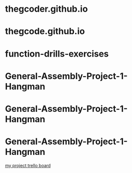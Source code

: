 # thegcoder.github.io
# thegcode.github.io
# function-drills-exercises
# General-Assembly-Project-1-Hangman
# General-Assembly-Project-1-Hangman
# General-Assembly-Project-1-Hangman
[my project trello board](https://trello.com/b/mC8HOjjN/general-assembly-project-1)
